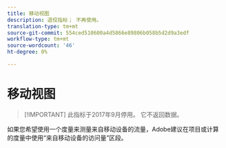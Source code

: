 ```yaml
---
title: 移动视图
description: 退役指标； 不再使用。
translation-type: tm+mt
source-git-commit: 554ced510600a4d5866e89806b058b5d2d9a3edf
workflow-type: tm+mt
source-wordcount: '46'
ht-degree: 0%

---
```



# 移动视图

>[!IMPORTANT] 此指标于2017年9月停用。 它不返回数据。

如果您希望使用一个度量来测量来自移动设备的流量，Adobe建议在项目或计算的度量中使用“来自移动设备的访问量”区段。
